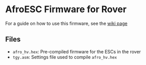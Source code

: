 # AfroESC Firmware for Rover

For a guide on how to use this firmware, see the [wiki page](https://github.com/mcgill-robotics/electrical/wiki/Compiling-and-Flashing-AfroESC-Firmware)

## Files
- `afro_hv.hex`: Pre-compiled firmware for the ESCs in the rover
- `tgy.asm`: Settings file used to compile `afro_hv.hex`
